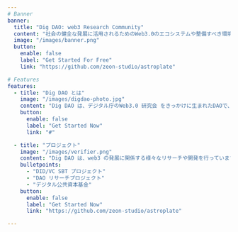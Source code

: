 ```yaml
---
# Banner
banner:
  title: "Dig DAO: web3 Research Community"
  content: "社会の健全な発展に活用されるためのWeb3.0のエコシステムや整備すべき環境について議論・研究・実践し、公開していくことを目的に活動しています。"
  image: "/images/banner.png"
  button:
    enable: false
    label: "Get Started For Free"
    link: "https://github.com/zeon-studio/astroplate"

# Features
features:
  - title: "Dig DAO とは"
    image: "/images/digdao-photo.jpg"
    content: "Dig DAO は、デジタル庁のWeb3.0 研究会 をきっかけに生まれたDAOで、web3 についての研究開発を行うコミュニティです。"
    button:
      enable: false
      label: "Get Started Now"
      link: "#"

  - title: "プロジェクト"
    image: "/images/verifier.png"
    content: "Dig DAO は、web3 の発展に関係する様々なリサーチや開発を行っています。"
    bulletpoints:
      - "DID/VC SBT プロジェクト"
      - "DAO リサーチプロジェクト"
      - "デジタル公共資本基金"
    button:
      enable: false
      label: "Get Started Now"
      link: "https://github.com/zeon-studio/astroplate"

---
```

